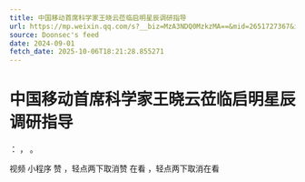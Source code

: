 ```yaml
---
title: 中国移动首席科学家王晓云莅临启明星辰调研指导
url: https://mp.weixin.qq.com/s?__biz=MzA3NDQ0MzkzMA==&mid=2651727367&idx=1&sn=139a727d12db92d16b845ee6a8815019
source: Doonsec's feed
date: 2024-09-01
fetch_date: 2025-10-06T18:21:28.855271
---
```


# 中国移动首席科学家王晓云莅临启明星辰调研指导

：
，
。

视频
小程序
赞
，轻点两下取消赞
在看
，轻点两下取消在看